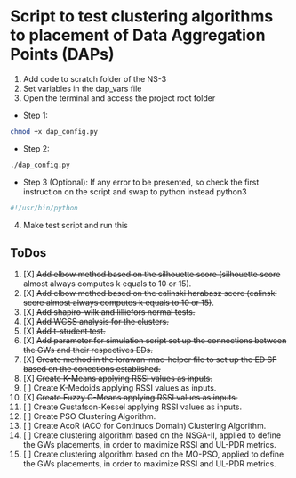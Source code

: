 # Script to test clustering algorithms to placement of Data Aggregation Points (DAPs)

1. Add code to scratch folder of the NS-3
2. Set variables in the dap_vars file
3. Open the terminal and access the project root folder 

  - Step 1:
```bash
chmod +x dap_config.py
```
  - Step 2:
```bash
./dap_config.py
```

  - Step 3 (Optional): If any error to be presented, so check the first instruction on the script and swap to python instead python3
```bash
#!/usr/bin/python
```
4. Make test script and run this

## ToDos

1. [X] ~~Add elbow method based on the silhouette score (silhouette score almost always computes k equals to 10 or 15)~~.
2. [X] ~~Add elbow method based on the calinski harabasz score (calinski score almost always computes k equals to 10 or 15)~~.
3. [X] ~~Add shapiro-wilk and lilliefors normal tests.~~
4. [X] ~~Add WCSS analysis for the clusters.~~
5. [X] ~~Add t-student test.~~
6. [X] ~~Add parameter for simulation script set up the connections between the GWs and their respectives EDs.~~
7. [X] ~~Create method in the lorawan-mac-helper file to set up the ED SF based on the conections established.~~
8. [X] ~~Create K-Means applying RSSI values as inputs.~~
9. [ ] Create K-Medoids applying RSSI values as inputs.
10. [X] ~~Create Fuzzy C-Means applying RSSI values as inputs.~~
11. [ ] Create Gustafson-Kessel applying RSSI values as inputs.
12. [ ] Create PSO Clustering Algorithm.
13. [ ] Create AcoR (ACO for Continuos Domain) Clustering Algorithm.
14. [ ] Create clustering algorithm based on the NSGA-II, applied to define the GWs placements, in order to maximize RSSI and UL-PDR metrics.
15. [ ] Create clustering algorithm based on the MO-PSO, applied to define the GWs placements, in order to maximize RSSI and UL-PDR metrics.